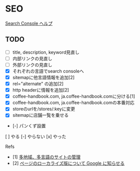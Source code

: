 # SEO

[Search Console ヘルプ](https://support.google.com/webmasters)

## TODO

- [ ] title, description, keyword見直し
- [ ] 内部リンクの見直し
- [ ] 外部リンクの見直し
- [x] それぞれの言語でsearch consoleへ
- [x] sitemapに他言語情報を追加[2]
- [x] rel="alternate" の追加[2]
- [x] http headerに情報を追加[2]
- [x] coffee-handbook.com, ja.coffee-handbook.comに分ける[1]
- [x] coffee-handbook.com, ja.coffee-handbook.comの本番対応
- [x] storeのurlを/stores/:keyに変更
- [x] sitemapに店舗一覧を乗せる
- [-] パンくず設置

[ ] やる [-] やらない [x] やった

Refs
- [1] [多地域、多言語のサイトの管理](https://support.google.com/webmasters/answer/182192?hl=ja)
- [2] [ページのローカライズ版について Google に知らせる](https://support.google.com/webmasters/answer/189077?hl=ja)
